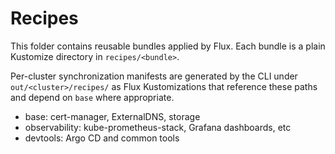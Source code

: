 # Recipes

This folder contains reusable bundles applied by Flux. Each bundle is a plain Kustomize directory in `recipes/<bundle>`.

Per-cluster synchronization manifests are generated by the CLI under
`out/<cluster>/recipes/` as Flux Kustomizations that reference these paths and
depend on `base` where appropriate.

- base: cert-manager, ExternalDNS, storage
- observability: kube-prometheus-stack, Grafana dashboards, etc
- devtools: Argo CD and common tools
